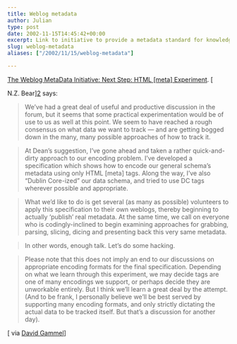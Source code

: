 ```yaml
---
title: Weblog metadata
author: Julian
type: post
date: 2002-11-15T14:45:42+00:00
excerpt: Link to initiative to provide a metadata standard for knowledge-logging
slug: weblog-metadata 
aliases: ["/2002/11/15/weblog-metadata"]

---
```

[The Weblog MetaData Initiative: Next Step: HTML [meta] Experiment][1]. [
  
N.Z. Bear][2] says:

> We&#8217;ve had a great deal of useful and productive discussion in the forum, but it seems that some practical experimentation would be of use to us as well at this point. We seem to have reached a rough consensus on what data we want to track &#8212; and are getting bogged down in the many, many possible approaches of how to track it.
  
> At Dean&#8217;s suggestion, I&#8217;ve gone ahead and taken a rather quick-and-dirty approach to our encoding problem. I&#8217;ve developed a specification which shows how to encode our general schema&#8217;s metadata using only HTML [meta] tags. Along the way, I&#8217;ve also &#8220;Dublin Core-ized&#8221; our data schema, and tried to use DC tags wherever possible and appropriate.
  
> What we&#8217;d like to do is get several (as many as possible) volunteers to apply this specification to their own weblogs, thereby beginning to actually &#8216;publish&#8217; real metadata. At the same time, we call on everyone who is codingly-inclined to begin examining approaches for grabbing, parsing, slicing, dicing and presenting back this very same metadata.
  
> In other words, enough talk. Let&#8217;s do some hacking.
  
> Please note that this does not imply an end to our discussions on appropriate encoding formats for the final specification. Depending on what we learn through this experiment, we may decide tags are one of many encodings we support, or perhaps decide they are unworkable entirely. But I think we&#8217;ll learn a great deal by the attempt. (And to be frank, I personally believe we&#8217;ll be best served by supporting many encoding formats, and only strictly dictating the actual data to be tracked itself. But that&#8217;s a discussion for another day). 

[ via [David Gammel][3]]

 [1]: https://www.wmdi.org/archives/001390.html#001390
 [2]: https://www.truthlaidbear.com/
 [3]: https://www.highcontext.com/